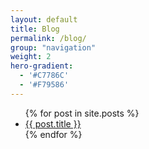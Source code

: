 ```yaml
---
layout: default
title: Blog
permalink: /blog/
group: "navigation"
weight: 2
hero-gradient:
  - '#C7786C'
  - '#F79586'
---
```


<ul>
  {% for post in site.posts %}
    <li>
      <a href="{{ post.url }}">{{ post.title }}</a>
    </li>
  {% endfor %}
</ul>
